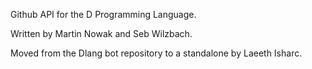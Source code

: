 Github API for the D Programming Language.

Written by Martin Nowak and Seb Wilzbach.

Moved from the Dlang bot repository to a standalone by Laeeth Isharc.

